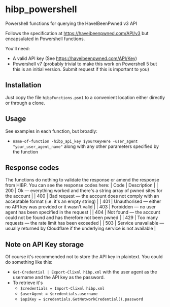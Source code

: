 # hibp_powershell
Powershell functions for querying the HaveIBeenPwned v3 API

Follows the specification at https://haveibeenpwned.com/API/v3 but encapsulated in Powershell functions.

You'll need:

- A valid API key (See https://haveibeenpwned.com/API/Key)
- Powershell v7 (probably trivial to make this work on Powershell 5 but this is an initial version. Submit request if this is important to you)

## Installation

Just copy the file `hibpFunctions.psm1` to a convenient location either directly or through a clone.

## Usage

See examples in each function, but broadly:

-   `name-of-function -hibp_api_key $yourKeyHere -user_agent "your_user_agent_name"` along with any other parameters specified by the function

## Response codes

The functions do nothing to validate the response or amend the response from HIBP. You can see the response codes here:
| Code |	Description |
| 200 |	Ok — everything worked and there's a string array of pwned sites for the account |
| 400 |	Bad request — the account does not comply with an acceptable format (i.e. it's an empty string) |
| 401 |	Unauthorised — either no API key was provided or it wasn't valid |
| 403 |	Forbidden — no user agent has been specified in the request |
| 404 |	Not found — the account could not be found and has therefore not been pwned |
| 429 |	Too many requests — the rate limit has been exceeded |
| 503 |	Service unavailable — usually returned by Cloudflare if the underlying service is not available  |

## Note on API Key storage

Of course it's recommended not to store the API key in plaintext. You could do something like this:
- `Get-Credential | Export-Clixml hibp.xml` with the user agent as the username and the API key as the password.
- To retrieve it's
  - `$credentials = Import-Clixml hibp.xml`
  - `$userAgent = $credentials.username`
  - `$apiKey = $credentials.GetNetworkCredential().password`
